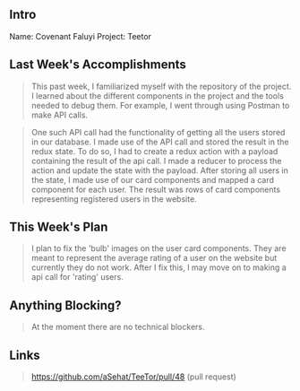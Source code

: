## Intro
Name: Covenant Faluyi
Project: Teetor
## Last Week's Accomplishments


> This past week, I familiarized myself with the repository of the project. I learned about the different components in the project and the tools needed to debug them. For example, I went through using Postman to make API calls. 

> One such API call had the functionality of getting all the users stored in our database. I made use of the API call and stored the result in the redux state. To do so, I had to create a redux action with a payload containing the result of the api call. I made a reducer to process the action and update the state with the payload.
> After storing all users in the state, I made use of our card components and mapped a card component for each user. The result was rows of card components representing registered users in the website.

## This Week's Plan

> I plan to fix the 'bulb' images on the user card components. They are meant to represent the average rating of a user on the website but currently they do not work. After I fix this, I may move on to making a api call for 'rating' users.

## Anything Blocking?

> At the moment there are no technical blockers.

## Links

> https://github.com/aSehat/TeeTor/pull/48 (pull request)
